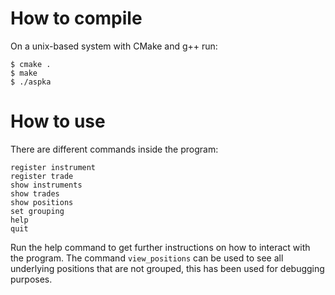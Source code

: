 # How to compile
On a unix-based system with CMake and g++ run:
```
$ cmake .
$ make
$ ./aspka
```

# How to use
There are different commands inside the program:
```
register instrument
register trade
show instruments
show trades
show positions
set grouping
help
quit
```
Run the help command to get further instructions on how to interact with the program.
The command `view_positions` can be used to see all underlying positions that are not grouped, this has been used for debugging purposes.
